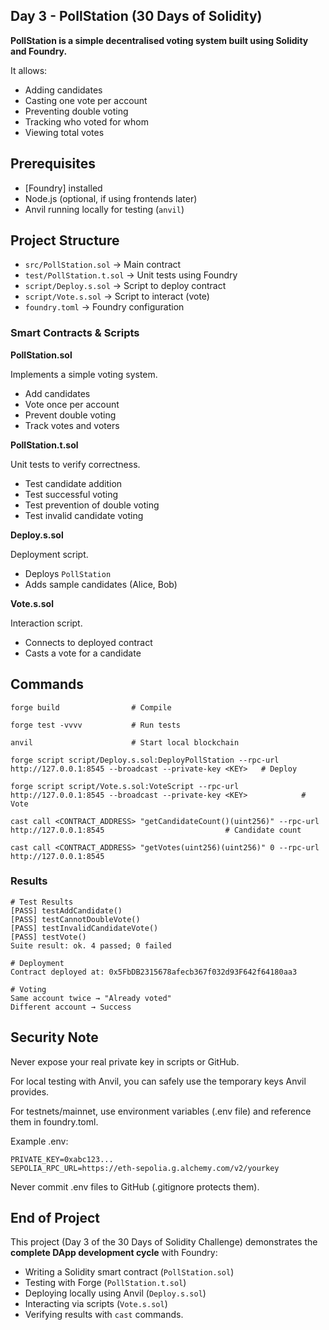 ## Day 3 - PollStation (30 Days of Solidity)

**PollStation is a simple decentralised voting system built using Solidity and Foundry.**

It allows:
- Adding candidates  
- Casting one vote per account  
- Preventing double voting  
- Tracking who voted for whom  
- Viewing total votes

## Prerequisites
- [Foundry] installed  
- Node.js (optional, if using frontends later)  
- Anvil running locally for testing (`anvil`)

## Project Structure

- `src/PollStation.sol` → Main contract  
- `test/PollStation.t.sol` → Unit tests using Foundry  
- `script/Deploy.s.sol` → Script to deploy contract  
- `script/Vote.s.sol` → Script to interact (vote)  
- `foundry.toml` → Foundry configuration  


### Smart Contracts & Scripts

**PollStation.sol**  

Implements a simple voting system.  
- Add candidates  
- Vote once per account  
- Prevent double voting  
- Track votes and voters  

**PollStation.t.sol**  

Unit tests to verify correctness.  
- Test candidate addition  
- Test successful voting  
- Test prevention of double voting  
- Test invalid candidate voting  

**Deploy.s.sol**  

Deployment script.  
- Deploys `PollStation`  
- Adds sample candidates (Alice, Bob)  

**Vote.s.sol**  

Interaction script.  
- Connects to deployed contract  
- Casts a vote for a candidate  


## Commands

```shell
forge build                # Compile

forge test -vvvv           # Run tests

anvil                      # Start local blockchain

forge script script/Deploy.s.sol:DeployPollStation --rpc-url http://127.0.0.1:8545 --broadcast --private-key <KEY>   # Deploy

forge script script/Vote.s.sol:VoteScript --rpc-url http://127.0.0.1:8545 --broadcast --private-key <KEY>            # Vote

cast call <CONTRACT_ADDRESS> "getCandidateCount()(uint256)" --rpc-url http://127.0.0.1:8545                           # Candidate count

cast call <CONTRACT_ADDRESS> "getVotes(uint256)(uint256)" 0 --rpc-url http://127.0.0.1:8545         
```

### Results

```shell
# Test Results
[PASS] testAddCandidate()
[PASS] testCannotDoubleVote()
[PASS] testInvalidCandidateVote()
[PASS] testVote()
Suite result: ok. 4 passed; 0 failed

# Deployment
Contract deployed at: 0x5FbDB2315678afecb367f032d93F642f64180aa3

# Voting
Same account twice → "Already voted"
Different account → Success

```

## Security Note

Never expose your real private key in scripts or GitHub.

For local testing with Anvil, you can safely use the temporary keys Anvil provides.

For testnets/mainnet, use environment variables (.env file) and reference them in foundry.toml.

Example .env:

```shell
PRIVATE_KEY=0xabc123...
SEPOLIA_RPC_URL=https://eth-sepolia.g.alchemy.com/v2/yourkey
```

Never commit .env files to GitHub (.gitignore protects them).

## End of Project

This project (Day 3 of the 30 Days of Solidity Challenge) demonstrates the **complete DApp development cycle** with Foundry:

- Writing a Solidity smart contract (`PollStation.sol`)  
- Testing with Forge (`PollStation.t.sol`)  
- Deploying locally using Anvil (`Deploy.s.sol`)  
- Interacting via scripts (`Vote.s.sol`)  
- Verifying results with `cast` commands.   
